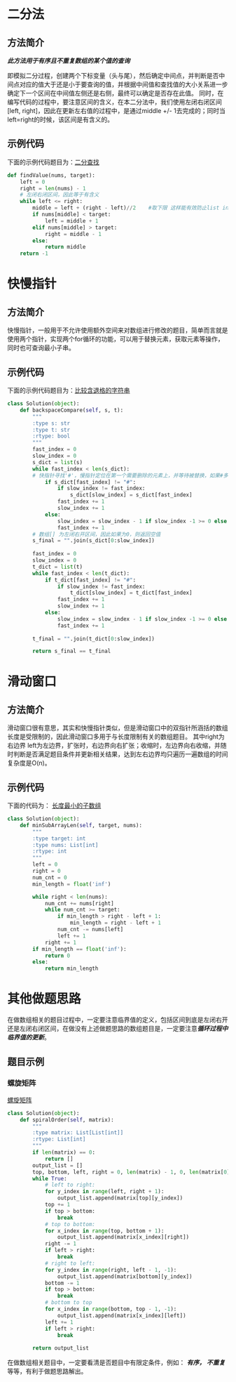 # 二分法

## 方法简介

***此方法用于有序且不重复数组的某个值的查询***

即模拟二分过程，创建两个下标变量（头与尾），然后确定中间点，并判断是否中间点对应的值大于还是小于要查询的值，并根据中间值和查找值的大小关系进一步确定下一个区间在中间值左侧还是右侧，最终可以确定是否存在此值。
同时，在编写代码的过程中，要注意区间的含义，在本二分法中，我们使用左闭右闭区间[left, right]，因此在更新左右值的过程中，是通过middle +/- 1去完成的；同时当left=right的时候，该区间是有含义的。
## 示例代码

下面的示例代码题目为：[二分查找](https://leetcode.cn/problems/binary-search/description/)

```python
def findValue(nums, target):
	left = 0
	right = len(nums) - 1
	# 左闭右闭区间，因此等于有含义
	while left <= right:
		middle = left + (right - left)//2    #取下限 这样能有效防止list index out of range
		if nums[middle] < target:
			left = middle + 1
		elif nums[middle] > target:
			right = middle - 1
		else:
			return middle
	return -1
```

# 快慢指针
## 方法简介

快慢指针，一般用于不允许使用额外空间来对数组进行修改的题目，简单而言就是使用两个指针，实现两个for循环的功能，可以用于替换元素，获取元素等操作，同时也可查询最小子串。
## 示例代码

下面的示例代码题目为：[比较含退格的字符串](https://leetcode.cn/problems/backspace-string-compare/)
```python
class Solution(object):
    def backspaceCompare(self, s, t):
        """
        :type s: str
        :type t: str
        :rtype: bool
        """
        fast_index = 0
        slow_index = 0
        s_dict = list(s)
        while fast_index < len(s_dict):
        # 快指针寻找'#'，慢指针定位在第一个需要删除的元素上，并等待被替换，如果#多于要删除的元素的话（慢指针index小于0），则慢指针一直置0
            if s_dict[fast_index] != "#":
                if slow_index != fast_index:
                    s_dict[slow_index] = s_dict[fast_index]
                fast_index += 1
                slow_index += 1
            else:
                slow_index = slow_index - 1 if slow_index -1 >= 0 else 0
                fast_index += 1
        # 数组[] 为左闭右开区间，因此如果为0，则返回空值
        s_final = "".join(s_dict[0:slow_index])
        
        fast_index = 0
        slow_index = 0
        t_dict = list(t)
        while fast_index < len(t_dict):
            if t_dict[fast_index] != "#":
                if slow_index != fast_index:
                    t_dict[slow_index] = t_dict[fast_index]
                fast_index += 1
                slow_index += 1
            else:
                slow_index = slow_index - 1 if slow_index -1 >= 0 else 0
                fast_index += 1
  
        t_final = "".join(t_dict[0:slow_index])

        return s_final == t_final
```

# 滑动窗口
## 方法简介

滑动窗口很有意思，其实和快慢指针类似，但是滑动窗口中的双指针所涵括的数组长度是受限制的，因此滑动窗口多用于与长度限制有关的数组题目。
其中right为右边界 left为左边界，扩张时，右边界向右扩张；收缩时，左边界向右收缩，并随时判断是否满足题目条件并更新相关结果，达到左右边界均只遍历一遍数组的时间复杂度是O(n)。

## 示例代码

下面的代码为： [长度最小的子数组](https://leetcode.cn/problems/minimum-size-subarray-sum/)
```python
class Solution(object):
    def minSubArrayLen(self, target, nums):
        """
        :type target: int
        :type nums: List[int]
        :rtype: int
        """
        left = 0
        right = 0
        num_cnt = 0
        min_length = float('inf')

        while right < len(nums):
            num_cnt += nums[right]
            while num_cnt >= target:
                if min_length > right - left + 1:
                    min_length = right - left + 1
                num_cnt -= nums[left]
                left += 1
            right += 1
        if min_length == float('inf'):
            return 0
        else:
            return min_length
```

# 其他做题思路

在做数组相关的题目过程中，一定要注意临界值的定义，包括区间到底是左闭右开还是左闭右闭区间，在做没有上述做题思路的数组题目是，一定要注意***循环过程中临界值的更新***。

## 题目示例

### 螺旋矩阵

[螺旋矩阵](https://leetcode.cn/problems/spiral-matrix/)

```python
class Solution(object):
    def spiralOrder(self, matrix):
        """
        :type matrix: List[List[int]]
        :rtype: List[int]
        """
        if len(matrix) == 0:
            return []
        output_list = []
        top, bottom, left, right = 0, len(matrix) - 1, 0, len(matrix[0]) - 1
        while True:
            # left to right:
            for y_index in range(left, right + 1):
                output_list.append(matrix[top][y_index])
            top += 1
            if top > bottom:
                break
            # top to bottom:
            for x_index in range(top, bottom + 1):
                output_list.append(matrix[x_index][right])
            right -= 1
            if left > right:
                break
            # right to left:
            for y_index in range(right, left - 1, -1):
                output_list.append(matrix[bottom][y_index])
            bottom -= 1
            if top > bottom:
                break
            # bottom to top
            for x_index in range(bottom, top - 1, -1):
                output_list.append(matrix[x_index][left])
            left += 1
            if left > right:
                break
                
        return output_list
```


在做数组相关题目中，一定要看清是否题目中有限定条件，例如： ***有序， 不重复***等等，有利于做题思路解出。